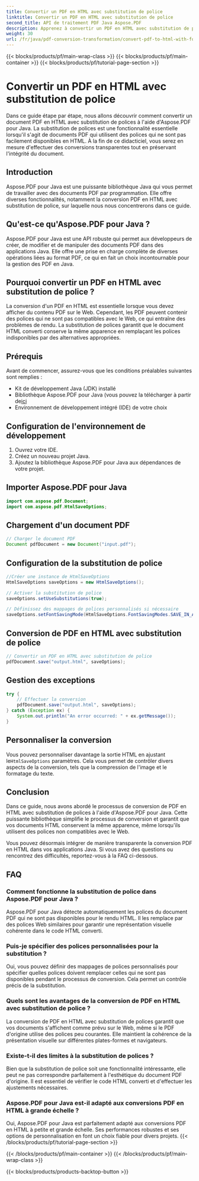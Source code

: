 ```yaml
---
title: Convertir un PDF en HTML avec substitution de police
linktitle: Convertir un PDF en HTML avec substitution de police
second_title: API de traitement PDF Java Aspose.PDF
description: Apprenez à convertir un PDF en HTML avec substitution de polices à l'aide d'Aspose.PDF pour Java. Guide étape par étape avec code source pour des conversions fluides. Optimisez votre contenu Web dès maintenant !
weight: 30
url: /fr/java/pdf-conversion-transformation/convert-pdf-to-html-with-font-substitution/
---
```


{{< blocks/products/pf/main-wrap-class >}}
{{< blocks/products/pf/main-container >}}
{{< blocks/products/pf/tutorial-page-section >}}

# Convertir un PDF en HTML avec substitution de police


Dans ce guide étape par étape, nous allons découvrir comment convertir un document PDF en HTML avec substitution de polices à l'aide d'Aspose.PDF pour Java. La substitution de polices est une fonctionnalité essentielle lorsqu'il s'agit de documents PDF qui utilisent des polices qui ne sont pas facilement disponibles en HTML. À la fin de ce didacticiel, vous serez en mesure d'effectuer des conversions transparentes tout en préservant l'intégrité du document.

## Introduction

Aspose.PDF pour Java est une puissante bibliothèque Java qui vous permet de travailler avec des documents PDF par programmation. Elle offre diverses fonctionnalités, notamment la conversion PDF en HTML avec substitution de police, sur laquelle nous nous concentrerons dans ce guide.

## Qu'est-ce qu'Aspose.PDF pour Java ?

Aspose.PDF pour Java est une API robuste qui permet aux développeurs de créer, de modifier et de manipuler des documents PDF dans des applications Java. Elle offre une prise en charge complète de diverses opérations liées au format PDF, ce qui en fait un choix incontournable pour la gestion des PDF en Java.

## Pourquoi convertir un PDF en HTML avec substitution de police ?

La conversion d'un PDF en HTML est essentielle lorsque vous devez afficher du contenu PDF sur le Web. Cependant, les PDF peuvent contenir des polices qui ne sont pas compatibles avec le Web, ce qui entraîne des problèmes de rendu. La substitution de polices garantit que le document HTML converti conserve la même apparence en remplaçant les polices indisponibles par des alternatives appropriées.

## Prérequis

Avant de commencer, assurez-vous que les conditions préalables suivantes sont remplies :

- Kit de développement Java (JDK) installé
-  Bibliothèque Aspose.PDF pour Java (vous pouvez la télécharger à partir de[ici](https://releases.aspose.com/pdf/java/)
- Environnement de développement intégré (IDE) de votre choix

## Configuration de l'environnement de développement

1. Ouvrez votre IDE.
2. Créez un nouveau projet Java.
3. Ajoutez la bibliothèque Aspose.PDF pour Java aux dépendances de votre projet.

## Importer Aspose.PDF pour Java

```java
import com.aspose.pdf.Document;
import com.aspose.pdf.HtmlSaveOptions;
```

## Chargement d'un document PDF

```java
// Charger le document PDF
Document pdfDocument = new Document("input.pdf");
```

## Configuration de la substitution de police

```java
//Créer une instance de HtmlSaveOptions
HtmlSaveOptions saveOptions = new HtmlSaveOptions();

// Activer la substitution de police
saveOptions.setUseSubstitutions(true);

// Définissez des mappages de polices personnalisés si nécessaire
saveOptions.setFontSavingMode(HtmlSaveOptions.FontSavingModes.SAVE_IN_ALL_FORMATS);
```

## Conversion de PDF en HTML avec substitution de police

```java
// Convertir un PDF en HTML avec substitution de police
pdfDocument.save("output.html", saveOptions);
```

## Gestion des exceptions

```java
try {
    // Effectuer la conversion
    pdfDocument.save("output.html", saveOptions);
} catch (Exception ex) {
    System.out.println("An error occurred: " + ex.getMessage());
}
```

## Personnaliser la conversion

 Vous pouvez personnaliser davantage la sortie HTML en ajustant le`HtmlSaveOptions` paramètres. Cela vous permet de contrôler divers aspects de la conversion, tels que la compression de l'image et le formatage du texte.

## Conclusion

Dans ce guide, nous avons abordé le processus de conversion de PDF en HTML avec substitution de polices à l'aide d'Aspose.PDF pour Java. Cette puissante bibliothèque simplifie le processus de conversion et garantit que vos documents HTML conservent la même apparence, même lorsqu'ils utilisent des polices non compatibles avec le Web.

Vous pouvez désormais intégrer de manière transparente la conversion PDF en HTML dans vos applications Java. Si vous avez des questions ou rencontrez des difficultés, reportez-vous à la FAQ ci-dessous.

## FAQ

### Comment fonctionne la substitution de police dans Aspose.PDF pour Java ?

Aspose.PDF pour Java détecte automatiquement les polices du document PDF qui ne sont pas disponibles pour le rendu HTML. Il les remplace par des polices Web similaires pour garantir une représentation visuelle cohérente dans le code HTML converti.

### Puis-je spécifier des polices personnalisées pour la substitution ?

Oui, vous pouvez définir des mappages de polices personnalisés pour spécifier quelles polices doivent remplacer celles qui ne sont pas disponibles pendant le processus de conversion. Cela permet un contrôle précis de la substitution.

### Quels sont les avantages de la conversion de PDF en HTML avec substitution de police ?

La conversion de PDF en HTML avec substitution de polices garantit que vos documents s'affichent comme prévu sur le Web, même si le PDF d'origine utilise des polices peu courantes. Elle maintient la cohérence de la présentation visuelle sur différentes plates-formes et navigateurs.

### Existe-t-il des limites à la substitution de polices ?

Bien que la substitution de police soit une fonctionnalité intéressante, elle peut ne pas correspondre parfaitement à l'esthétique du document PDF d'origine. Il est essentiel de vérifier le code HTML converti et d'effectuer les ajustements nécessaires.

### Aspose.PDF pour Java est-il adapté aux conversions PDF en HTML à grande échelle ?

Oui, Aspose.PDF pour Java est parfaitement adapté aux conversions PDF en HTML à petite et grande échelle. Ses performances robustes et ses options de personnalisation en font un choix fiable pour divers projets.
{{< /blocks/products/pf/tutorial-page-section >}}

{{< /blocks/products/pf/main-container >}}
{{< /blocks/products/pf/main-wrap-class >}}

{{< blocks/products/products-backtop-button >}}
